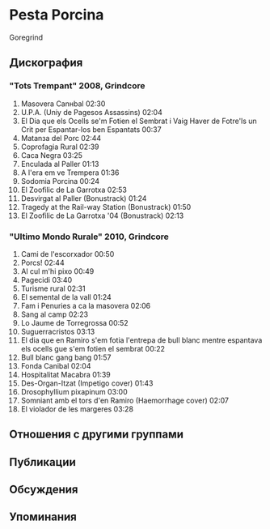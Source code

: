 # Pesta Porcina

Goregrind

## Дискография

### "Tots Trempant" 2008, Grindcore

1. Masovera Canнbal 02:30 
2. U.P.A. (Uniу de Pagesos Assassins) 02:04
3. El Dia que els Ocells se'm Fotien el Sembrat i Vaig Haver de Fotre'ls un Crit per Espantar-los ben Espantats 00:37
4. Matanзa del Porc 02:44
5. Coprofagia Rural 02:39
6. Caca Negra 03:25
7. Enculada al Paller 01:13
8. A l'era em ve Trempera 01:36
9. Sodomia Porcina 00:24
10. El Zoofilic de La Garrotxa 02:53
11. Desvirgat al Paller (Bonustrack) 01:24  
12. Tragedy at the Rail-way Station (Bonustrack) 01:50  
13. El Zoofilic de La Garrotxa '04 (Bonustrack) 02:13 

### "Ultimo Mondo Rurale" 2010, Grindcore

1. Cami de l'escorxador 00:50  
2. Porcs! 02:44  
3. Al cul m'hi pixo 00:49  
4. Pagecidi 03:40  
5. Turisme rural 02:31  
6. El semental de la vall 01:24  
7. Fam i Penuries a ca la masovera 02:06  
8. Sang al camp 02:23  
9. Lo Jaume de Torregrossa 00:52  
10. Suguerracristos 03:13  
11. El dia que en Ramiro s'em fotia l'entrepa de bull blanc mentre espantava els ocells gue s'em fotien el sembrat 00:22  
12. Bull blanc gang bang 01:57  
13. Fonda Canibal 02:04  
14. Hospitalitat Macabra 01:39  
15. Des-Organ-Itzat (Impetigo cover) 01:43  
16. Drosophyllium pixapinum 03:00  
17. Somniant amb el tors d'en Ramiro (Haemorrhage cover) 02:07  
18. El violador de les margeres 03:28 


## Отношения с другими группами


## Публикации


## Обсуждения


## Упоминания

